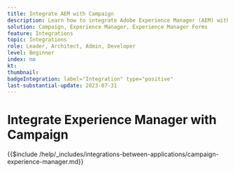```yaml
---
title: Integrate AEM with Campaign
description: Learn how to integrate Adobe Experience Manager (AEM) with Campaign.
solution: Campaign, Experience Manager, Experience Manager Forms
feature: Integrations
topic: Integrations
role: Leader, Architect, Admin, Developer
level: Beginner
index: no
kt:
thumbnail:
badgeIntegration: label="Integration" type="positive"
last-substantial-update: 2023-07-31
---
```


# Integrate Experience Manager with Campaign

{{$include /help/_includes/integrations-between-applications/campaign-experience-manager.md}}
